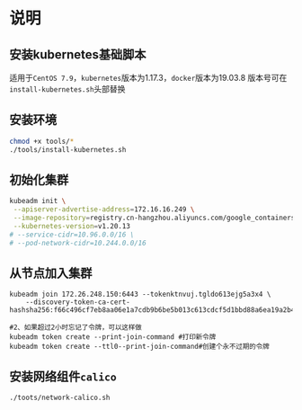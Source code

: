 # 说明
## 安装kubernetes基础脚本
适用于`CentOS 7.9`，`kubernetes`版本为1.17.3，`docker`版本为19.03.8
版本号可在`install-kubernetes.sh`头部替换

## 安装环境
```bash
chmod +x tools/*
./tools/install-kubernetes.sh
```

## 初始化集群
```bash
kubeadm init \
 --apiserver-advertise-address=172.16.16.249 \
 --image-repository=registry.cn-hangzhou.aliyuncs.com/google_containers \
 --kubernetes-version=v1.20.13 
# --service-cidr=10.96.0.0/16 \
# --pod-network-cidr=10.244.0.0/16
```

## 从节点加入集群

```
kubeadm join 172.26.248.150:6443 --tokenktnvuj.tgldo613ejg5a3x4 \
    --discovery-token-ca-cert-hashsha256:f66c496cf7eb8aa06e1a7cdb9b6be5b013c613cdcf5d1bbd88a6ea19a2b454ec
    
#2、如果超过2小时忘记了令牌，可以这样做
kubeadm token create --print-join-command #打印新令牌
kubeadm token create --ttl0--print-join-command#创建个永不过期的令牌
```



## 安装网络组件`calico`

```
./toots/network-calico.sh
```

